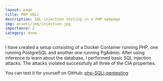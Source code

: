 ```yaml
---
layout: page
title: PHP SQLi
description: SQL injection testing in a PHP webpage
img: assets/img/injection.jpg
importance: 2
category: done
---
```


I have created a setup consisting of a Docker Container running PHP, one running PostgreSQL and another one running PgAdmin.
After using inference to learn about the database, I performed basic SQL injection attacks.
The attacks violated successfully all three of the CIA properties.

You can test it for yourself on GitHub: [php-SQLi-pentesting](https://github.com/cristiandiiorio/php-SQLi-pentesting)
